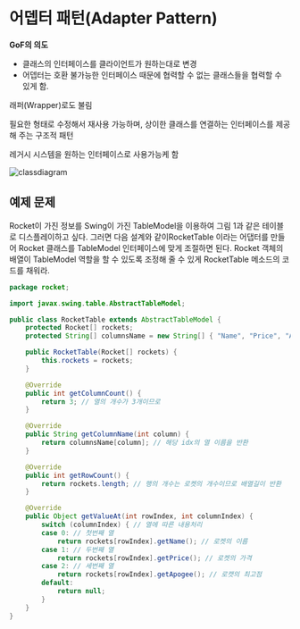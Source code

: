 # 어뎁터 패턴(Adapter Pattern)

**GoF의 의도**

* 클래스의 인터페이스를 클라이언트가 원하는대로 변경
* 어뎁터는 호환 불가능한 인터페이스 때문에 협력할 수 없는 클래스들을 협력할 수 있게 함.

래퍼(Wrapper)로도 불림

필요한 형태로 수정해서 재사용 가능하며, 상이한 클래스를 연결하는 인터페이스를 제공해 주는 구조적 패턴

레거시 시스템을 원하는 인터페이스로 사용가능케 함

![classdiagram](https://user-images.githubusercontent.com/22466478/51319891-9f871e00-1aa1-11e9-915d-f09df30e51a4.JPG)





## 예제 문제 

Rocket이 가진 정보를 Swing이 가진 TableModel을 이용하여 그림 1과 같은 테이블로 디스플레이하고 싶다. 그러면 다음 설계와 같이RocketTable 이라는 어댑터를 만들어 Rocket 클래스를 TableModel 인터페이스에 맞게 조절하면 된다. Rocket 객체의 배열이 TableModel 역할을 할 수 있도록 조정해 줄 수 있게 RocketTable 메소드의 코드를 채워라.

```java
package rocket;

import javax.swing.table.AbstractTableModel;

public class RocketTable extends AbstractTableModel {
	protected Rocket[] rockets;
	protected String[] columnsName = new String[] { "Name", "Price", "Apogee" };

	public RocketTable(Rocket[] rockets) {
		this.rockets = rockets;
	}

	@Override
	public int getColumnCount() {
		return 3; // 열의 개수가 3개이므로
	}

	@Override
	public String getColumnName(int column) {
		return columnsName[column]; // 해당 idx의 열 이름을 반환
	}

	@Override
	public int getRowCount() {
		return rockets.length; // 행의 개수는 로켓의 개수이므로 배열길이 반환
	}

	@Override
	public Object getValueAt(int rowIndex, int columnIndex) {
		switch (columnIndex) { // 열에 따른 내용처리
		case 0: // 첫번째 열
			return rockets[rowIndex].getName(); // 로켓의 이름
		case 1: // 두번째 열
			return rockets[rowIndex].getPrice(); // 로켓의 가격
		case 2: // 세번째 열
			return rockets[rowIndex].getApogee(); // 로캣의 최고점
		default:
			return null;
		}
	}
}
```